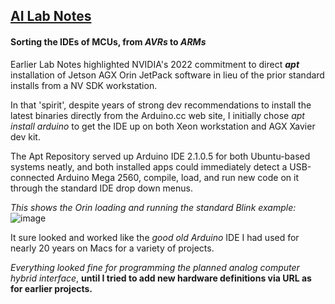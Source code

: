 ## <u>AI Lab Notes</u>

#### Sorting the IDEs of MCUs, from *AVRs* to *ARMs*

Earlier Lab Notes highlighted NVIDIA's 2022 commitment to direct ***apt*** installation of Jetson AGX Orin JetPack software in lieu of the prior standard installs from a NV SDK workstation.

In that 'spirit', despite years of strong dev recommendations to install the latest binaries directly from the Arduino.cc web site, I initially chose *apt install arduino* to get the IDE up on both Xeon workstation and AGX Xavier dev kit.

The Apt Repository served up Arduino IDE 2.1.0.5 for both Ubuntu-based systems neatly, and both installed apps could immediately detect a USB-connected Arduino Mega 2560, compile, load, and run new code on it through the standard IDE drop down menus.

*This shows the Orin loading and running the standard Blink example:*
![image](https://user-images.githubusercontent.com/71346897/211949994-44ac7020-c0b0-4852-8e20-7837a2a7ff54.jpeg)

It sure looked and worked like the *good old Arduino* IDE I had used for nearly 20 years on Macs for a variety of projects.  

*Everything looked fine for programming the planned analog computer hybrid interface*, **until I tried to add new hardware definitions via URL as for earlier projects.**

